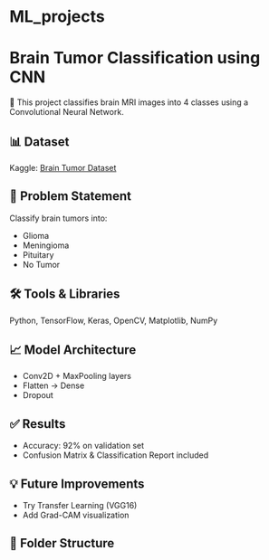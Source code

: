 # ML_projects
# Brain Tumor Classification using CNN

🚀 This project classifies brain MRI images into 4 classes using a Convolutional Neural Network.

## 📊 Dataset
Kaggle: [Brain Tumor Dataset](https://www.kaggle.com/datasets/)

## 📌 Problem Statement
Classify brain tumors into:
- Glioma
- Meningioma
- Pituitary
- No Tumor

## 🛠️ Tools & Libraries
Python, TensorFlow, Keras, OpenCV, Matplotlib, NumPy

## 📈 Model Architecture
- Conv2D + MaxPooling layers
- Flatten → Dense
- Dropout

## ✅ Results
- Accuracy: 92% on validation set
- Confusion Matrix & Classification Report included

## 💡 Future Improvements
- Try Transfer Learning (VGG16)
- Add Grad-CAM visualization

## 📁 Folder Structure
